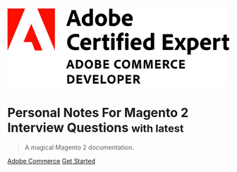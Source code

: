 ![logo](_media/Adobe_Certified_Expert_Adobe_Commerce_Developer_Badge.png)

# Personal Notes For Magento 2 Interview Questions  <small>with latest</small>

> A magical Magento 2 documentation.


[Adobe Commerce](https://developer.adobe.com/commerce/php/development/)
[Get Started](/composer)